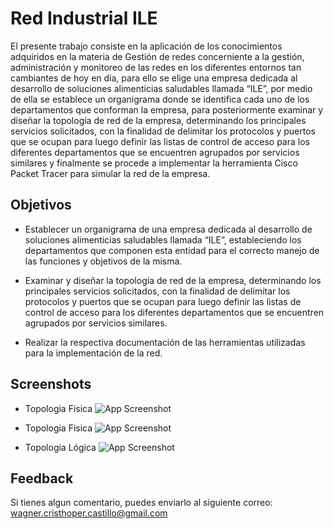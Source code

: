 # Red Industrial ILE 

El presente trabajo consiste en la aplicación de los conocimientos adquiridos en la materia de  Gestión de redes concerniente a la gestión, administración y monitoreo de las redes en los diferentes entornos tan cambiantes de hoy en día, para ello se elige una empresa dedicada al desarrollo de soluciones alimenticias saludables llamada “ILE”, por medio de ella se establece  un organigrama donde se identifica cada uno de los departamentos que conforman la empresa, para posteriormente examinar y diseñar la topología de red de la empresa, determinando los principales servicios solicitados, con la finalidad de delimitar los protocolos y puertos que se ocupan para luego definir las listas de control de acceso para los diferentes departamentos que se encuentren agrupados por servicios similares y finalmente se procede a implementar la herramienta Cisco Packet Tracer para simular la red de la empresa. 


## Objetivos

- Establecer un organigrama de una empresa dedicada al desarrollo de soluciones  alimenticias saludables llamada “ILE”, estableciendo los departamentos que componen esta entidad para el correcto manejo de las funciones y objetivos de la  misma. 

- Examinar y diseñar la topología de red de la empresa, determinando los principales  servicios solicitados, con la finalidad de delimitar los protocolos y puertos que se ocupan para luego definir las listas de control de acceso para los diferentes departamentos que se encuentren agrupados por servicios similares.

- Realizar la respectiva documentación de las herramientas utilizadas para la implementación de la red.

## Screenshots

- Topologia Fisica 
![App Screenshot](https://i.postimg.cc/vTs8Br2q/2.png)

- Topologia Fisica 
![App Screenshot](https://i.postimg.cc/L539ZJrH/3.png)

- Topologia Lógica
![App Screenshot](https://i.postimg.cc/Hx5sdZz8/1.png)

## Feedback

Si tienes algun comentario, puedes enviarlo al siguiente correo: wagner.cristhoper.castillo@gmail.com
